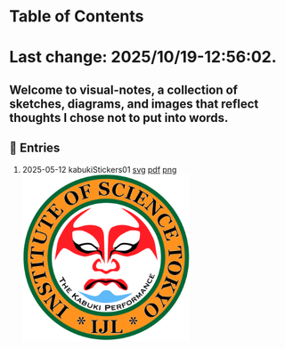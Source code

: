 # Table of Contents

# Last change: 2025/10/19-12:56:02.

Welcome to visual-notes, a collection of sketches, diagrams, and images that reflect thoughts I chose not to put into words.
---

## 📅 Entries

<prettier-ignore>

1. 2025-05-12 kabukiStickers01 
   [svg](./images/kabukiStickers01.svg)
   [pdf](./images/kabukiStickers01.pdf)
   [png](./images/kabukiStickers01.png)
    <img src="./images/kabukiStickers01.png" alt="kabukiStickers01" width="300">
